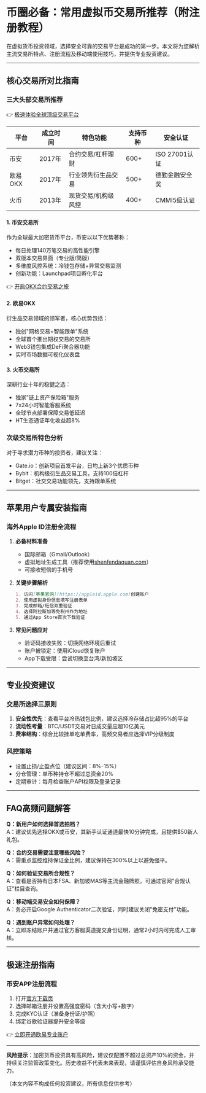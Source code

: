# 币圈必备：常用虚拟币交易所推荐（附注册教程）

在虚拟货币投资领域，选择安全可靠的交易平台是成功的第一步。本文将为您解析主流交易所特点、注册流程及移动端使用技巧，并提供专业投资建议。

---

## 核心交易所对比指南

### 三大头部交易所推荐
👉 [极速体验全球顶级交易平台](https://bit.ly/okx_welcome)

| 平台    | 成立时间 | 特色功能                 | 支持币种 | 安全认证       |
|---------|----------|--------------------------|----------|----------------|
| 币安    | 2017年   | 合约交易/杠杆理财        | 600+     | ISO 27001认证  |
| 欧易OKX | 2017年   | 行业领先衍生品交易       | 500+     | 德勤金融安全奖 |
| 火币    | 2013年   | 现货交易/机构级风控      | 400+     | CMMI5级认证    |

#### 1. 币安交易所
作为全球最大加密货币平台，币安以以下优势著称：
- 每日处理140万笔交易的高性能引擎
- 双版本交易界面（专业版/简版）
- 多维度风控系统：冷钱包存储+异常交易监测
- 创新功能：Launchpad项目孵化平台

👉 [开启OKX合约交易之旅](https://bit.ly/okx_welcome)

#### 2. 欧易OKX
衍生品交易领域的领军者，核心优势包括：
- 独创"网格交易+智能跟单"系统
- 全球首个推出期权交易的交易所
- Web3钱包集成DeFi聚合器功能
- 实时市场数据可视化仪表盘

#### 3. 火币交易所
深耕行业十年的稳健之选：
- 独家"链上资产保险箱"服务
- 7x24小时智能客服系统
- 全球节点部署保障交易低延迟
- HT生态通证年化收益超8%

### 次级交易所特色分析
对于寻求潜力币种的投资者，建议关注：
- Gate.io：创新项目首发平台，日均上新3个优质币种
- Bybit：机构级衍生品交易工具，支持100倍杠杆
- Bitget：社交交易功能领先，支持跟单系统

---

## 苹果用户专属安装指南

### 海外Apple ID注册全流程
1. **必备材料准备**
   - 国际邮箱（Gmail/Outlook）
   - 虚拟地址生成工具（推荐使用[shenfendaquan.com](https://shenfendaquan.com/)）
   - 可接收短信的手机号

2. **关键步骤解析**
   ```markdown
   1. 访问[苹果官网](https://appleid.apple.com)创建账户
   2. 使用虚拟身份信息填写注册表单
   3. 完成邮箱/短信双重验证
   4. 选择阿拉斯加等免税州作为地址
   5. 通过App Store首次下载验证
   ```

3. **常见问题应对**
   - 验证码接收失败：切换网络环境后重试
   - 账户被锁定：使用iCloud恢复账户
   - App下载受限：尝试切换至台湾/新加坡区

---

## 专业投资建议

### 交易所选择三原则
1. **安全性优先**：查看平台冷热钱包比例，建议选择冷存储占比超95%的平台
2. **流动性考量**：BTC/USDT交易对日成交量应超10亿美元
3. **费率结构**：综合比较挂单吃单费率，高频交易者应选择VIP分级制度

### 风控策略
- 设置止损/止盈点位（建议区间：8%-15%）
- 分仓管理：单币种持仓不超过总资金20%
- 定期审计：每月检查账户API权限及登录记录

---

## FAQ高频问题解答

**Q：新用户如何选择首选拍档？**  
A：建议优先选择OKX或币安，其新手认证通道最快10分钟完成，且提供$50新人礼包。

**Q：合约交易需要注意哪些风险？**  
A：需重点监控维持保证金比例，建议保持在300%以上以避免强平。

**Q：如何验证交易所合规性？**  
A：查看是否持有日本FSA、新加坡MAS等主流金融牌照，可通过官网"合规认证"栏目查询。

**Q：移动端交易安全如何保障？**  
A：务必开启Google Authenticator二次验证，同时建议关闭"免密支付"功能。

**Q：遇到账户异常如何处理？**  
A：立即冻结账户并通过官方客服渠道提交身份证明，通常2小时内可完成人工审核。

---

## 极速注册指南

### 币安APP注册流程
1. 打开[官方下载页](https://www.binance.com/join?ref=A0Y8K980)
2. 选择邮箱注册并设置高强度密码（含大小写+数字）
3. 完成KYC认证（准备身份证/护照）
4. 绑定谷歌验证器提升安全等级

👉 [立即开通欧易专业账户](https://bit.ly/okx_welcome)

---

**风险提示**：加密货币投资具有高风险，建议仅配置不超过总资产10%的资金，并持续关注监管政策变化。历史收益不代表未来表现，请谨慎评估自身风险承受能力。

（本文内容不构成任何投资建议，所有信息仅供参考）